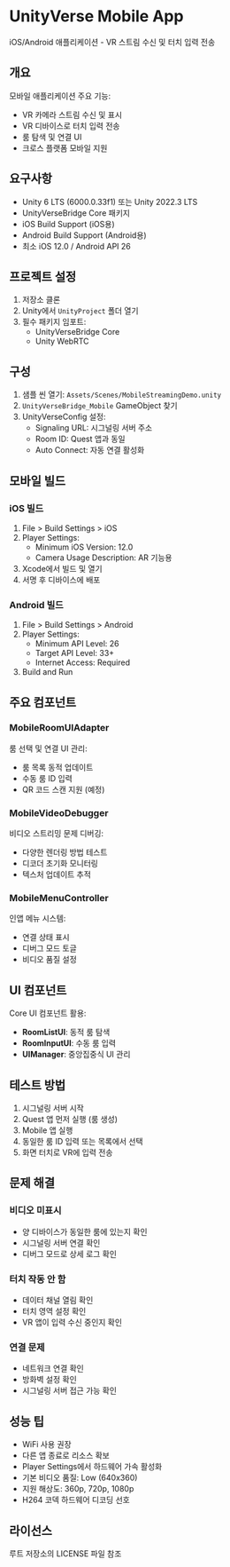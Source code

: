 # UnityVerse Mobile App

iOS/Android 애플리케이션 - VR 스트림 수신 및 터치 입력 전송

## 개요

모바일 애플리케이션 주요 기능:
- VR 카메라 스트림 수신 및 표시
- VR 디바이스로 터치 입력 전송
- 룸 탐색 및 연결 UI
- 크로스 플랫폼 모바일 지원

## 요구사항

- Unity 6 LTS (6000.0.33f1) 또는 Unity 2022.3 LTS
- UnityVerseBridge Core 패키지
- iOS Build Support (iOS용)
- Android Build Support (Android용)
- 최소 iOS 12.0 / Android API 26

## 프로젝트 설정

1. 저장소 클론
2. Unity에서 `UnityProject` 폴더 열기
3. 필수 패키지 임포트:
   - UnityVerseBridge Core
   - Unity WebRTC

## 구성

1. 샘플 씬 열기: `Assets/Scenes/MobileStreamingDemo.unity`
2. `UnityVerseBridge_Mobile` GameObject 찾기
3. UnityVerseConfig 설정:
   - Signaling URL: 시그널링 서버 주소
   - Room ID: Quest 앱과 동일
   - Auto Connect: 자동 연결 활성화

## 모바일 빌드

### iOS 빌드
1. File > Build Settings > iOS
2. Player Settings:
   - Minimum iOS Version: 12.0
   - Camera Usage Description: AR 기능용
3. Xcode에서 빌드 및 열기
4. 서명 후 디바이스에 배포

### Android 빌드
1. File > Build Settings > Android
2. Player Settings:
   - Minimum API Level: 26
   - Target API Level: 33+
   - Internet Access: Required
3. Build and Run

## 주요 컴포넌트

### MobileRoomUIAdapter
룸 선택 및 연결 UI 관리:
- 룸 목록 동적 업데이트
- 수동 룸 ID 입력
- QR 코드 스캔 지원 (예정)

### MobileVideoDebugger
비디오 스트리밍 문제 디버깅:
- 다양한 렌더링 방법 테스트
- 디코더 초기화 모니터링
- 텍스처 업데이트 추적

### MobileMenuController
인앱 메뉴 시스템:
- 연결 상태 표시
- 디버그 모드 토글
- 비디오 품질 설정

## UI 컴포넌트

Core UI 컴포넌트 활용:
- **RoomListUI**: 동적 룸 탐색
- **RoomInputUI**: 수동 룸 입력
- **UIManager**: 중앙집중식 UI 관리

## 테스트 방법

1. 시그널링 서버 시작
2. Quest 앱 먼저 실행 (룸 생성)
3. Mobile 앱 실행
4. 동일한 룸 ID 입력 또는 목록에서 선택
5. 화면 터치로 VR에 입력 전송

## 문제 해결

### 비디오 미표시
- 양 디바이스가 동일한 룸에 있는지 확인
- 시그널링 서버 연결 확인
- 디버그 모드로 상세 로그 확인

### 터치 작동 안 함
- 데이터 채널 열림 확인
- 터치 영역 설정 확인
- VR 앱이 입력 수신 중인지 확인

### 연결 문제
- 네트워크 연결 확인
- 방화벽 설정 확인
- 시그널링 서버 접근 가능 확인

## 성능 팁

- WiFi 사용 권장
- 다른 앱 종료로 리소스 확보
- Player Settings에서 하드웨어 가속 활성화
- 기본 비디오 품질: Low (640x360)
- 지원 해상도: 360p, 720p, 1080p
- H264 코덱 하드웨어 디코딩 선호

## 라이선스

루트 저장소의 LICENSE 파일 참조